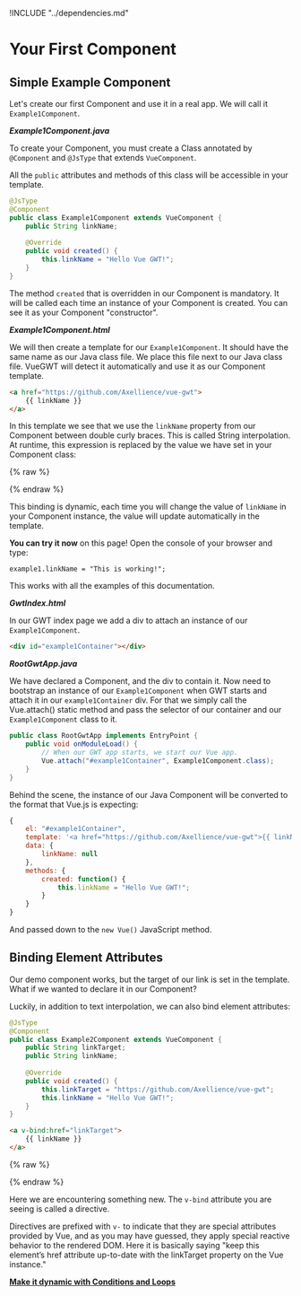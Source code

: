 !INCLUDE "../dependencies.md"

# Your First Component

## Simple Example Component

Let's create our first Component and use it in a real app.
We will call it `Example1Component`.

***Example1Component.java***

To create your Component, you must create a Class annotated by `@Component` and `@JsType` that extends `VueComponent`.

All the `public` attributes and methods of this class will be accessible in your template.

```java
@JsType
@Component
public class Example1Component extends VueComponent {
    public String linkName;
    
    @Override
    public void created() {
        this.linkName = "Hello Vue GWT!";
    }
}
```

The method `created` that is overridden in our Component is mandatory.
It will be called each time an instance of your Component is created.
You can see it as your Component "constructor".

***Example1Component.html***

We will then create a template for our `Example1Component`.
It should have the same name as our Java class file.
We place this file next to our Java class file.
VueGWT will detect it automatically and use it as our Component template.

```html
<a href="https://github.com/Axellience/vue-gwt">
    {{ linkName }}
</a>
```

In this template we see that we use the `linkName` property from our Component between double curly braces.
This is called String interpolation.
At runtime, this expression is replaced by the value we have set in your Component class:

{% raw %}
<p class="example-container" data-name="Live Example 1">
    <span id="example1"></span>
</p>
{% endraw %}

This binding is dynamic, each time you will change the value of `linkName` in your Component instance, the value will update automatically in the template.

**You can try it now** on this page! Open the console of your browser and type:
```
example1.linkName = "This is working!";
```
This works with all the examples of this documentation.

***GwtIndex.html***

In our GWT index page we add a div to attach an instance of our `Example1Component`.

```html
<div id="example1Container"></div>
```

***RootGwtApp.java***

We have declared a Component, and the div to contain it.
Now need to bootstrap an instance of our `Example1Component` when GWT starts and attach it in our `example1Container` div.
For that we simply call the Vue.attach() static method and pass the selector of our container and our `Example1Component` class to it.

```java
public class RootGwtApp implements EntryPoint {
    public void onModuleLoad() {
        // When our GWT app starts, we start our Vue app.
        Vue.attach("#example1Container", Example1Component.class);
    }
}
```

Behind the scene, the instance of our Java Component will be converted to the format that Vue.js is expecting:
```javascript
{
    el: "#example1Container",
    template: '<a href="https://github.com/Axellience/vue-gwt">{{ linkName }}</a>',
    data: {
        linkName: null
    },
    methods: {
        created: function() {
            this.linkName = "Hello Vue GWT!";
        }
    }
}
```

And passed down to the `new Vue()` JavaScript method.

## Binding Element Attributes

Our demo component works, but the target of our link is set in the template.
What if we wanted to declare it in our Component?

Luckily, in addition to text interpolation, we can also bind element attributes:

```java
@JsType
@Component
public class Example2Component extends VueComponent {
    public String linkTarget;
    public String linkName;
    
    @Override
    public void created() {
        this.linkTarget = "https://github.com/Axellience/vue-gwt";
        this.linkName = "Hello Vue GWT!";
    }
}
```

```html
<a v-bind:href="linkTarget">
    {{ linkName }}
</a>
```

{% raw %}
<p class="example-container" data-name="Live Example 2">
    <span id="example2"></span>
</p>
{% endraw %}

Here we are encountering something new.
The `v-bind` attribute you are seeing is called a directive.

Directives are prefixed with `v-` to indicate that they are special attributes provided by Vue, and as you may have guessed, they apply special reactive behavior to the rendered DOM.
Here it is basically saying "keep this element’s href attribute up-to-date with the linkTarget property on the Vue instance."

**[Make it dynamic with Conditions and Loops](./conditional-and-loops.md)**